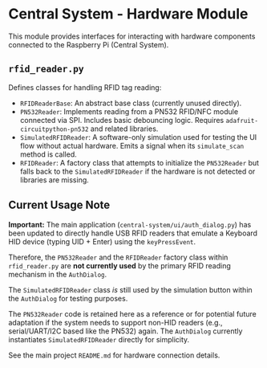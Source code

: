 # Central System - Hardware Module

This module provides interfaces for interacting with hardware components connected to the Raspberry Pi (Central System).

## `rfid_reader.py`

Defines classes for handling RFID tag reading:
*   `RFIDReaderBase`: An abstract base class (currently unused directly).
*   `PN532Reader`: Implements reading from a PN532 RFID/NFC module connected via SPI. Includes basic debouncing logic. Requires `adafruit-circuitpython-pn532` and related libraries.
*   `SimulatedRFIDReader`: A software-only simulation used for testing the UI flow without actual hardware. Emits a signal when its `simulate_scan` method is called.
*   `RFIDReader`: A factory class that attempts to initialize the `PN532Reader` but falls back to the `SimulatedRFIDReader` if the hardware is not detected or libraries are missing.

## Current Usage Note

**Important:** The main application (`central-system/ui/auth_dialog.py`) has been updated to directly handle USB RFID readers that emulate a Keyboard HID device (typing UID + Enter) using the `keyPressEvent`.

Therefore, the `PN532Reader` and the `RFIDReader` factory class within `rfid_reader.py` are **not currently used** by the primary RFID reading mechanism in the `AuthDialog`.

The `SimulatedRFIDReader` class *is* still used by the simulation button within the `AuthDialog` for testing purposes.

The `PN532Reader` code is retained here as a reference or for potential future adaptation if the system needs to support non-HID readers (e.g., serial/UART/I2C based like the PN532) again.
The `AuthDialog` currently instantiates `SimulatedRFIDReader` directly for simplicity.

See the main project `README.md` for hardware connection details.